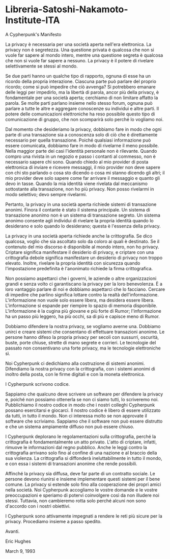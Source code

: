 # Libreria-Satoshi-Nakamoto-Institute-ITA
A Cypherpunk's Manifesto 

La privacy è necessaria per una società aperta nell'era elettronica. La privacy non è segretezza. Una questione privata è qualcosa che non si vuole far sapere al mondo intero, mentre una questione segreta è qualcosa che non si vuole far sapere a nessuno. La privacy è il potere di rivelare selettivamente se stessi al mondo.

Se due parti hanno un qualche tipo di rapporto, ognuna di esse ha un ricordo della propria interazione. Ciascuna parte può parlare del proprio ricordo; come si può impedire che ciò avvenga? Si potrebbero emanare delle leggi per impedirlo, ma la libertà di parola, ancor più della privacy, è fondamentale per una società aperta; cerchiamo di non limitare affatto la parola. Se molte parti parlano insieme nello stesso forum, ognuna può parlare a tutte le altre e aggregare conoscenze su individui e altre parti. Il potere delle comunicazioni elettroniche ha reso possibile questo tipo di comunicazione di gruppo, che non scomparirà solo perché lo vogliamo noi.

Dal momento che desideriamo la privacy, dobbiamo fare in modo che ogni parte di una transazione sia a conoscenza solo di ciò che è direttamente necessario per quella transazione. Poiché qualsiasi informazione può essere comunicata, dobbiamo fare in modo di rivelarne il meno possibile. Nella maggior parte dei casi l'identità personale non è rilevante. Quando compro una rivista in un negozio e passo i contanti al commesso, non è necessario sapere chi sono. Quando chiedo al mio provider di posta elettronica di inviare e ricevere messaggi, il mio provider non deve sapere con chi sto parlando o cosa sto dicendo o cosa mi stanno dicendo gli altri; il mio provider deve solo sapere come far arrivare il messaggio e quanto gli devo in tasse. Quando la mia identità viene rivelata dal meccanismo sottostante alla transazione, non ho più privacy. Non posso rivelarmi in modo selettivo; devo sempre rivelarmi.

Pertanto, la privacy in una società aperta richiede sistemi di transazione anonimi. Finora il contante è stato il sistema principale. Un sistema di transazione anonimo non è un sistema di transazione segreto. Un sistema anonimo consente agli individui di rivelare la propria identità quando lo desiderano e solo quando lo desiderano; questa è l'essenza della privacy.

La privacy in una società aperta richiede anche la crittografia. Se dico qualcosa, voglio che sia ascoltato solo da coloro ai quali è destinato. Se il contenuto del mio discorso è disponibile al mondo intero, non ho privacy. Criptare significa manifestare il desiderio di privacy, e criptare con una crittografia debole significa manifestare un desiderio di privacy non troppo elevato. Inoltre, rivelare la propria identità con sicurezza quando l'impostazione predefinita è l'anonimato richiede la firma crittografica.

Non possiamo aspettarci che i governi, le aziende o altre organizzazioni grandi e senza volto ci garantiscano la privacy per la loro benevolenza. È a loro vantaggio parlare di noi e dobbiamo aspettarci che lo facciano. Cercare di impedire che parlino significa lottare contro la realtà dell'informazione. L'informazione non vuole solo essere libera, ma desidera essere libera. L'informazione si espande per riempire lo spazio di memoria disponibile. L'informazione è la cugina più giovane e più forte di Rumor; l'informazione ha un passo più leggero, ha più occhi, sa di più e capisce meno di Rumor.

Dobbiamo difendere la nostra privacy, se vogliamo averne una. Dobbiamo unirci e creare sistemi che consentano di effettuare transazioni anonime. Le persone hanno difeso la propria privacy per secoli con sussurri, oscurità, buste, porte chiuse, strette di mano segrete e corrieri. Le tecnologie del passato non consentivano una forte privacy, ma le tecnologie elettroniche sì.

Noi Cypherpunk ci dedichiamo alla costruzione di sistemi anonimi. Difendiamo la nostra privacy con la crittografia, con i sistemi anonimi di inoltro della posta, con le firme digitali e con la moneta elettronica.

I Cypherpunk scrivono codice. 

Sappiamo che qualcuno deve scrivere un software per difendere la privacy e, poiché non possiamo ottenerla se non ci siamo tutti, lo scriveremo noi. Pubblichiamo il nostro codice in modo che i nostri colleghi Cypherpunk possano esercitarsi e giocarci. Il nostro codice è libero di essere utilizzato da tutti, in tutto il mondo. Non ci interessa molto se non approvate il software che scriviamo. Sappiamo che il software non può essere distrutto e che un sistema ampiamente diffuso non può essere chiuso.

I Cypherpunk deplorano le regolamentazioni sulla crittografia, perché la crittografia è fondamentalmente un atto privato. L'atto di criptare, infatti, rimuove le informazioni dal regno pubblico. Anche le leggi contro la crittografia arrivano solo fino al confine di una nazione e al braccio della sua violenza. La crittografia si diffonderà ineluttabilmente in tutto il mondo, e con essa i sistemi di transazioni anonime che rende possibili.

Affinché la privacy sia diffusa, deve far parte di un contratto sociale. Le persone devono riunirsi e insieme implementare questi sistemi per il bene comune. La privacy si estende solo fino alla cooperazione dei propri amici nella società. Noi Cypherpunk accogliamo le vostre domande e le vostre preoccupazioni e speriamo di potervi coinvolgere così da non illudere noi stessi. Tuttavia, non cambieremo rotta solo perché alcuni non sono d'accordo con i nostri obiettivi.

I Cypherpunk sono attivamente impegnati a rendere le reti più sicure per la privacy. Procediamo insieme a passo spedito.

Avanti.

Eric Hughes 

March 9, 1993
